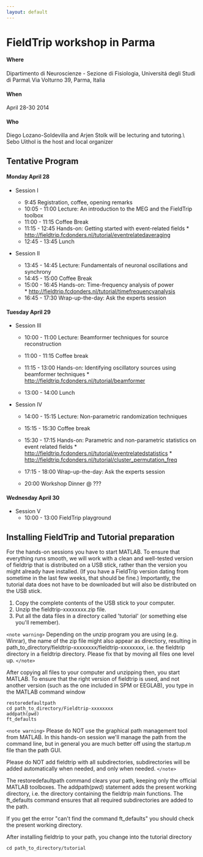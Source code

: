 ```yaml
---
layout: default
---
```


# FieldTrip workshop in Parma

#### Where

Dipartimento di Neuroscienze - Sezione di Fisiologia, Universitá degli Studi di Parma\\
Via Volturno 39, Parma, Italia 

#### When

April 28-30 2014

#### Who

Diego Lozano-Soldevilla and Arjen Stolk will be lecturing and tutoring.\\
Sebo Uithol is the host and local organizer

## Tentative Program

####  Monday April 28

*  Session I
    * 9:45			Registration, coffee, opening remarks
    * 10:05 - 11:00		Lecture: An introduction to the MEG and the FieldTrip toolbox 
    * 11:00 - 11:15		Coffee Break
    * 11:15 - 12:45 Hands-on: Getting started with event-related fields 
          * http://fieldtrip.fcdonders.nl/tutorial/eventrelatedaveraging
    * 12:45 - 13:45		Lunch


*  Session II
    * 13:45 - 14:45		Lecture: Fundamentals of neuronal oscillations and  synchrony
    * 14:45 - 15:00   	Coffee Break
    * 15:00 - 16:45		Hands-on: Time-frequency analysis of power       
          * http://fieldtrip.fcdonders.nl/tutorial/timefrequencyanalysis
    * 16:45 - 17:30		Wrap-up-the-day: Ask the experts session
    

####  Tuesday April 29

*  Session III
    * 10:00 - 11:00		Lecture: Beamformer techniques for source reconstruction
    * 11:00 - 11:15		Coffee break
    * 11:15 - 13:00		Hands-on: Identifying oscillatory sources using beamformer techniques
          * http://fieldtrip.fcdonders.nl/tutorial/beamformer

    * 13:00 - 14:00		Lunch


*  Session IV
    * 14:00 - 15:15		Lecture: Non-parametric randomization techniques
    * 15:15 - 15:30		Coffee break
    * 15:30 - 17:15	Hands-on: Parametric and non-parametric statistics on event related fields
          * http://fieldtrip.fcdonders.nl/tutorial/eventrelatedstatistics
          * http://fieldtrip.fcdonders.nl/tutorial/cluster_permutation_freq
    * 17:15 - 18:00		Wrap-up-the-day: Ask the experts session

    * 20:00			Workshop Dinner @ ???


####  Wednesday April 30

*  Session V
    * 10:00 - 13:00		FieldTrip playground

## Installing FieldTrip and Tutorial preparation

For the hands-on sessions you have to start MATLAB. To ensure that
everything runs smooth, we will work with a clean and well-tested
version of fieldtrip that is distributed on a USB stick, rather than the version you might already
have installed. (If you have a FieldTrip version dating from sometime in the last few weeks, that should be fine.) Importantly, the tutorial data does not have to be
downloaded but will also be distributed on the USB stick.

 1.  Copy the complete contents of the USB stick to your computer.
 2.  Unzip the fieldtrip-xxxxxxxx.zip file. 
 3.  Put all the data files in a directory called 'tutorial' (or something else you'll remember).

`<note warning>`
Depending on the unzip program you are using (e.g. Winrar), the name
of the zip file might also appear as directiory, resulting in
path_to_directory/fieldtrip-xxxxxxxx/fieldtrip-xxxxxxxx, i.e. the
fieldtrip directory in a fieldtrip directory. Please fix that by
moving all files one level up.
`</note>`

After copying all files to your computer and unzipping then, you start MATLAB. To ensure that the right version of fieldtrip is used, and not another version (such as the one included in SPM or EEGLAB), you type in the MATLAB command window


    restoredefaultpath
    cd path_to_directory/Fieldtrip-xxxxxxxx
    addpath(pwd)
    ft_defaults

`<note warning>`
Please do NOT use the graphical path management tool from MATLAB. In this hands-on session we'll manage the path from the command line, but in general you are much better off using the startup.m file than the path GUI.

Please do NOT add fieldtrip with all subdirectories, subdirectories will be added automatically when needed, and only when needed.
`</note>`

The restoredefaultpath command clears your path, keeping only the
official MATLAB toolboxes. The addpath(pwd) statement adds the
present working directory, i.e. the directory containing the fieldtrip
main functions. The ft_defaults command ensures that all required
subdirectories are added to the path.

If you get the error "can't find the command ft_defaults" you should check the present working directory. 

After installing fieldtrip to your path, you change into the tutorial directory

    cd path_to_directory/tutorial
    


    
